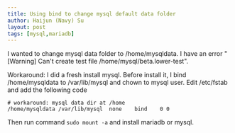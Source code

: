 ```yaml
---
title: Using bind to change mysql default data folder
author: Haijun (Navy) Su
layout: post
tags: [mysql,mariadb]
---
```

I wanted to change mysql data folder to /home/mysqldata. I have an error " [Warning] Can't create test file /home/mysql/beta.lower-test".

Workaround:
I did a fresh install mysql. Before install it, I bind /home/mysqldata to /var/lib/mysql and chown to mysql user.
Edit /etc/fstab and add the following code
```
# workaround: mysql data dir at /home
/home/mysqldata /var/lib/mysql  none    bind    0 0
```

Then run command `sudo mount -a` and install mariadb or mysql.
